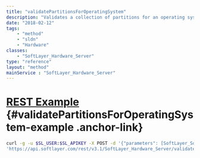 ```yaml
---
title: "validatePartitionsForOperatingSystem"
description: "Validates a collection of partitions for an operating system"
date: "2018-02-12"
tags:
    - "method"
    - "sldn"
    - "Hardware"
classes:
    - "SoftLayer_Hardware_Server"
type: "reference"
layout: "method"
mainService : "SoftLayer_Hardware_Server"
---
```


# [REST Example](#validatePartitionsForOperatingSystem-example) <a href="/article/rest/"><i class="fas fa-question"></i></a> {#validatePartitionsForOperatingSystem-example .anchor-link} 
```bash
curl -g -u $SL_USER:$SL_APIKEY -X POST -d '{"parameters": [SoftLayer_Software_Description, SoftLayer_Hardware_Component_Partition]}' \
'https://api.softlayer.com/rest/v3.1/SoftLayer_Hardware_Server/validatePartitionsForOperatingSystem'
```
